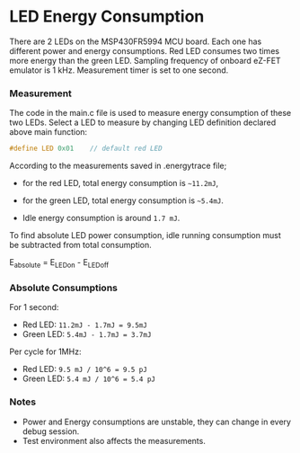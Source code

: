 # LED Energy Consumption

There are 2 LEDs on the MSP430FR5994 MCU board. Each one has different power and energy consumptions. Red LED consumes two times more
energy than the green LED. Sampling frequency of onboard eZ-FET emulator is 1 kHz. Measurement timer is set to one second.

### Measurement

The code in the main.c file is used to measure energy consumption of these two LEDs.
Select a LED to measure by changing LED definition declared above main function:
```c
#define LED 0x01    // default red LED
```

According to the measurements saved in .energytrace file;

-   for the red LED, total energy consumption is `~11.2mJ`,  
-   for the green LED, total energy consumption is `~5.4mJ`.

-   Idle energy consumption is around `1.7 mJ`.

To find absolute LED power consumption, idle running consumption must be subtracted
from total consumption.

E<sub>absolute</sub> = E<sub>LEDon</sub> - E<sub>LEDoff</sub>

### Absolute Consumptions
For 1 second:  
*   Red LED: `11.2mJ - 1.7mJ = 9.5mJ`  
*   Green LED: `5.4mJ - 1.7mJ = 3.7mJ`

Per cycle for 1MHz:
*   Red LED: `9.5 mJ / 10^6 = 9.5 pJ`
*   Green LED: `5.4 mJ / 10^6 = 5.4 pJ`

### Notes

-   Power and Energy consumptions are unstable, they can change in every debug session.
-   Test environment also affects the measurements.